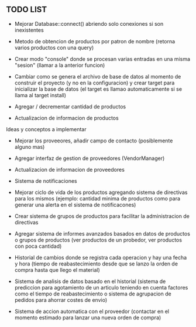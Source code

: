 ## TODO LIST

- Mejorar Database::connect() abriendo solo conexiones si son inexistentes

- Metodo de obtencion de productos por patron de nombre (retorna varios productos con una query)

- Crear modo "console" donde se procesan varias entradas en una misma "sesion" (llamar a la anterior funcion)

- Cambiar como se genera el archivo de base de datos al momento de construir el proyecto (y no en la configuracion) y crear target para inicializar la base de datos (el target es llamao automaticamente si se llama al target install)

- Agregar / decrementar cantidad de productos

- Actualizacion de informacion de productos

Ideas y conceptos a implementar

- Mejorar los proveeores, añadir campo de contacto (posiblemente alguno mas)

- Agregar interfaz de gestion de proveedores (VendorManager)

- Actualizacion de informacion de proveedores

- Sistema de notificaciones

- Mejorar ciclo de vida de los productos agregando sistema de directivas para los mismos (ejemplo: cantidad minima de productos como para generar una alerta en el sistema de notificacones)

- Crear sistema de grupos de productos para facilitar la administracion de directivas

- Agregar sistema de informes avanzados basados en datos de productos o grupos de productos (ver productos de un probedor, ver productos con poca cantidad)

- Historial de cambios donde se registra cada operacion y hay una fecha y hora (tiempo de reabastecimiento desde que se lanzo la orden de compra hasta que llego el material)

- Sistema de analisis de datos basado en el historial (sistema de prediccion para agotamiento de un articulo teniendo en cuenta factores como el tiempo de reabastecimiento o sistema de agrupacion de pedidos para ahorrar costes de envio)

- Sistema de accion automatica con el proveedor (contactar en el momento estimado para lanzar una nueva orden de compra)
